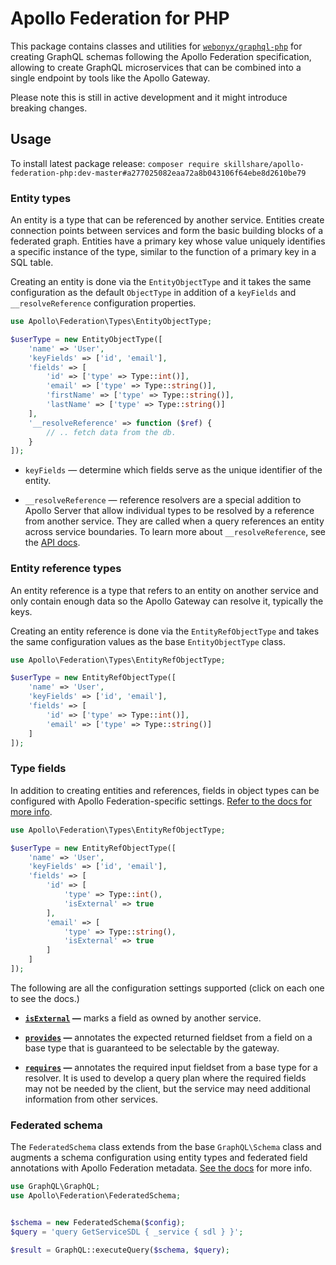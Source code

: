 # Apollo Federation for PHP

This package contains classes and utilities for [`webonyx/graphql-php`](https://github.com/webonyx/graphql-php) for creating GraphQL schemas following the Apollo Federation specification, allowing to create GraphQL microservices that can be combined into a single endpoint by tools like the Apollo Gateway.

Please note this is still in active development and it might introduce breaking changes.

## Usage

To install latest package release:
`composer require skillshare/apollo-federation-php:dev-master#a277025082eaa72a8b043106f64ebe8d2610be79`

### Entity types

An entity is a type that can be referenced by another service. Entities create connection points between services and form the basic building blocks of a federated graph. Entities have a primary key whose value uniquely identifies a specific instance of the type, similar to the function of a primary key in a SQL table.

Creating an entity is done via the `EntityObjectType` and it takes the same configuration as the default `ObjectType` in addition of a `keyFields` and `__resolveReference` configuration properties. 

```php
use Apollo\Federation\Types\EntityObjectType;

$userType = new EntityObjectType([
    'name' => 'User',
    'keyFields' => ['id', 'email'],
    'fields' => [
        'id' => ['type' => Type::int()],
        'email' => ['type' => Type::string()],
        'firstName' => ['type' => Type::string()],
        'lastName' => ['type' => Type::string()]
    ],
    '__resolveReference' => function ($ref) {
        // .. fetch data from the db.
    }
]);
```

* `keyFields` — determine which fields serve as the unique identifier of the entity.

* `__resolveReference` — reference resolvers are a special addition to Apollo Server that allow individual types to be resolved by a reference from another service. They are called when a query references an entity across service boundaries. To learn more about `__resolveReference`, see the [API docs](https://www.apollographql.com/docs/apollo-server/api/apollo-federation).

### Entity reference types

An entity reference is a type that refers to an entity on another service and only contain enough data so the Apollo Gateway can resolve it, typically the keys.

Creating an entity reference is done via the `EntityRefObjectType` and takes the same configuration values as the base `EntityObjectType` class.

```php
use Apollo\Federation\Types\EntityRefObjectType;

$userType = new EntityRefObjectType([
    'name' => 'User',
    'keyFields' => ['id', 'email'],
    'fields' => [
        'id' => ['type' => Type::int()],
        'email' => ['type' => Type::string()]
    ]
]);
```

### Type fields

In addition to creating entities and references, fields in object types can be configured with Apollo Federation-specific settings. [Refer to the docs for more info](https://www.apollographql.com/docs/apollo-server/federation/federation-spec).

```php
use Apollo\Federation\Types\EntityRefObjectType;

$userType = new EntityRefObjectType([
    'name' => 'User',
    'keyFields' => ['id', 'email'],
    'fields' => [
        'id' => [
            'type' => Type::int(),
            'isExternal' => true
        ],
        'email' => [
            'type' => Type::string(),
            'isExternal' => true
        ]
    ]
]);
```

The following are all the configuration settings supported (click on each one to see the docs.)

* **[`isExternal`](https://www.apollographql.com/docs/apollo-server/federation/federation-spec/#external) —** marks a field as owned by another service.

* **[`provides`](https://www.apollographql.com/docs/apollo-server/federation/federation-spec/#provides) —** annotates the expected returned fieldset from a field on a base type that is guaranteed to be selectable by the gateway.

* **[`requires`](https://www.apollographql.com/docs/apollo-server/federation/federation-spec/#requires) —** annotates the required input fieldset from a base type for a resolver. It is used to develop a query plan where the required fields may not be needed by the client, but the service may need additional information from other services.

### Federated schema

The `FederatedSchema` class extends from the base `GraphQL\Schema` class and augments a schema configuration using entity types and federated field annotations with Apollo Federation metadata. [See the docs](https://www.apollographql.com/docs/apollo-server/federation/federation-spec/#federation-schema-specification) for more info.

```php
use GraphQL\GraphQL;
use Apollo\Federation\FederatedSchema;


$schema = new FederatedSchema($config);
$query = 'query GetServiceSDL { _service { sdl } }';

$result = GraphQL::executeQuery($schema, $query);
```
